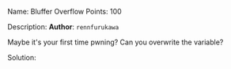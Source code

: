 Name: Bluffer Overflow 
Points: 100 

Description:
**Author**: `rennfurukawa`

Maybe it's your first time pwning? Can you overwrite the variable? 

Solution:
